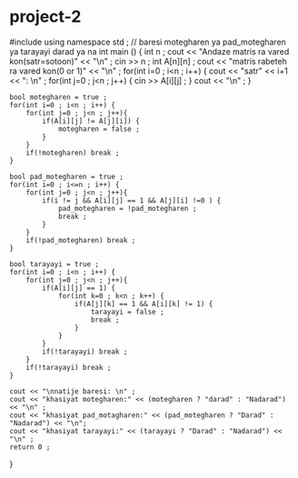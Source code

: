 # project-2
#include <iostream> 
using namespace std ;
// baresi motegharen ya pad_motegharen ya tarayayi darad ya na
int main () {
		int n ;
	cout << "Andaze matris ra vared kon(satr=sotoon)" << "\n" ;
	cin >> n ;
	int A[n][n] ;
	cout << "matris rabeteh ra vared kon(0 or 1)" << "\n" ;
	for(int i=0 ; i<n ; i++) {
		cout << "satr" << i+1 << ": \n" ;
		for(int j=0 ; j<n ; j++) {
			cin >> A[i][j] ;
		}
		cout << "\n" ;
	}
	
	bool motegharen = true ;
	for(int i=0 ; i<n ; i++) {
		for(int j=0 ; j<n ; j++){
		    if(A[i][j] != A[j][i]) {
		        motegharen = false ;
		    }
		} 
		if(!motegharen) break ;
	}
	
	bool pad_motegharen = true ;
	for(int i=0 ; i<=n ; i++) {
		for(int j=0 ; j<n ; j++){
		    if(i != j && A[i][j] == 1 && A[j][i] !=0 ) {
		        pad_motegharen = !pad_motegharen ;
		    	break ;
		    }
		} 
		if(!pad_motegharen) break ;
	}
	
	bool tarayayi = true ;
	for(int i=0 ; i<n ; i++) {
		for(int j=0 ; j<n ; j++){
		    if(A[i][j] == 1) {
		    	for(int k=0 ; k<n ; k++) {
		    		if(A[j][k] == 1 && A[i][k] != 1) {
					    tarayayi = false ;
					    break ;
					}
				}
			}
			if(!tarayayi) break ;
		}
		if(!tarayayi) break ;
	}
	
	cout << "\nnatije baresi: \n" ;
	cout << "khasiyat motegharen:" << (motegharen ? "darad" : "Nadarad") << "\n" ;
	cout << "khasiyat pad_motagharen:" << (pad_motegharen ? "Darad" : "Nadarad") << "\n";
	cout << "khasiyat tarayayi:" << (tarayayi ? "Darad" : "Nadarad") << "\n" ;
	return 0 ;
} 
